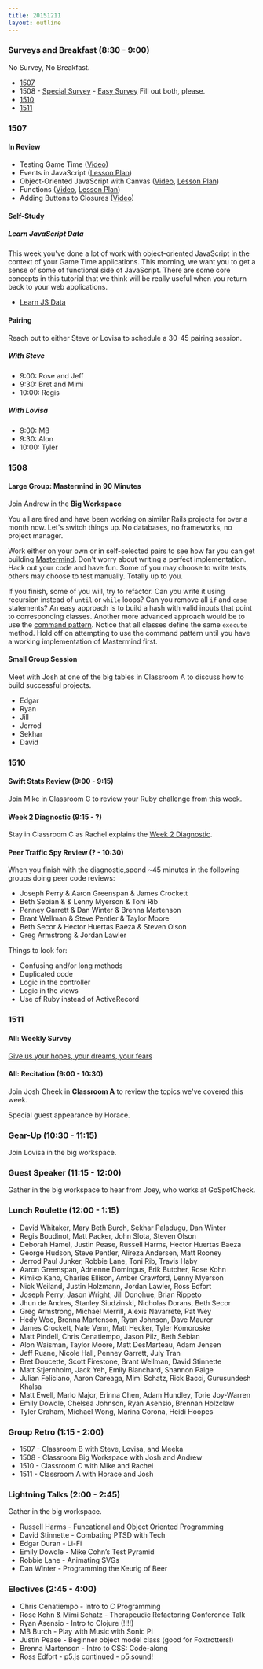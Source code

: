 ```yaml
---
title: 20151211
layout: outline
---
```


### Surveys and Breakfast (8:30 - 9:00)

No Survey, No Breakfast.

* [1507](https://docs.google.com/forms/d/1-olQVOvwFUP00ELjqjoMIA2KdsfiZUyq-x3xGD-qwIs/viewform)
* 1508 - [Special Survey](http://goo.gl/forms/2jvz5nkpyz) - [Easy Survey](http://goo.gl/forms/hT6xJTivfc) Fill out both, please.
* [1510](https://docs.google.com/a/casimircreative.com/forms/d/1Dmng0dUeaD-wiFyygqW7H9Fdu72c-rtGv2EYmhX7Fx0/viewform)
* [1511]()

### 1507

#### In Review

- Testing Game Time ([Video](https://vimeo.com/148618912))
- Events in JavaScript ([Lesson Plan](https://github.com/mdn/advanced-js-fundamentals-ck/blob/gh-pages/tutorials/04-events/README.md))
- Object-Oriented JavaScript with Canvas ([Video](https://vimeo.com/148156565), [Lesson Plan](https://github.com/mdn/advanced-js-fundamentals-ck/blob/gh-pages/tutorials/03-object-oriented-javascript/03-canvas-and-object-oriented-javascript.md))
- Functions ([Video](https://vimeo.com/147635265), [Lesson Plan](https://github.com/mdn/advanced-js-fundamentals-ck/blob/gh-pages/tutorials/02-functions/README.md))
- Adding Buttons to Closures ([Video](https://vimeo.com/148619196))

#### Self-Study

##### Learn JavaScript Data

This week you've done a lot of work with object-oriented JavaScript in the context of your Game Time applications. This morning, we want you to get a sense of some of functional side of JavaScript. There are some core concepts in this tutorial that we think will be really useful when you return back to your web applications.

- [Learn JS Data][jsdata]

[jsdata]: http://learnjsdata.com

#### Pairing

Reach out to either Steve or Lovisa to schedule a 30-45 pairing session.

##### With Steve

- 9:00: Rose and Jeff
- 9:30: Bret and Mimi
- 10:00: Regis

##### With Lovisa

- 9:00: MB
- 9:30: Alon
- 10:00: Tyler

### 1508

#### Large Group: Mastermind in 90 Minutes

Join Andrew in the **Big Workspace**

You all are tired and have been working on similar Rails projects for over a month now. Let's switch things up. No databases, no frameworks, no project manager.

Work either on your own or in self-selected pairs to see how far you can get building [Mastermind](https://github.com/turingschool/curriculum/blob/master/source/projects/mastermind.markdown). Don't worry about writing a perfect implementation. Hack out your code and have fun. Some of you may choose to write tests, others may choose to test manually. Totally up to you.

If you finish, some of you will, try to refactor. Can you write it using recursion instead of `until` or `while` loops? Can you remove all `if` and `case` statements? An easy approach is to build a hash with valid inputs that point to corresponding classes. Another more advanced approach would be to use the [command pattern](https://dockyard.com/blog/2013/11/05/design-patterns-command-pattern). Notice that all classes define the same `execute` method. Hold off on attempting to use the command pattern until you have a working implementation of Mastermind first.

#### Small Group Session

Meet with Josh at one of the big tables in Classroom A to discuss how to build successful projects.

* Edgar
* Ryan
* Jill
* Jerrod
* Sekhar
* David

### 1510

#### Swift Stats Review (9:00 - 9:15)

Join Mike in Classroom C to review your Ruby challenge from this week.

#### Week 2 Diagnostic (9:15 - ?)

Stay in Classroom C as Rachel explains the [Week 2 Diagnostic](https://gist.github.com/rwarbelow/3f63147dfd98c76de00a).

#### Peer Traffic Spy Review (? - 10:30)

When you finish with the diagnostic,spend ~45 minutes in the following groups doing peer code reviews:

* Joseph Perry & Aaron Greenspan & James Crockett
* Beth Sebian & & Lenny Myerson & Toni Rib
* Penney Garrett & Dan Winter & Brenna Martenson
* Brant Wellman & Steve Pentler & Taylor Moore
* Beth Secor & Hector Huertas Baeza & Steven Olson
* Greg Armstrong & Jordan Lawler

Things to look for:

* Confusing and/or long methods
* Duplicated code
* Logic in the controller
* Logic in the views
* Use of Ruby instead of ActiveRecord

### 1511

#### All: Weekly Survey

[Give us your hopes, your dreams, your fears](https://docs.google.com/forms/d/1CsDOTiOhw4xidcCj_mIb2d_G6MSDXPAYFUzcGzeA6n8/viewform)

#### All: Recitation (9:00 - 10:30)

Join Josh Cheek in **Classroom A** to review the topics
we've covered this week.

Special guest appearance by Horace.

### Gear-Up (10:30 - 11:15)

Join Lovisa in the big workspace.

### Guest Speaker (11:15 - 12:00)

Gather in the big workspace to hear from Joey, who works at GoSpotCheck.

### Lunch Roulette (12:00 - 1:15)

* David Whitaker, Mary Beth Burch, Sekhar Paladugu, Dan Winter
* Regis Boudinot, Matt Packer, John Slota, Steven Olson
* Deborah Hamel, Justin Pease, Russell Harms, Hector Huertas Baeza
* George Hudson, Steve Pentler, Alireza Andersen, Matt Rooney
* Jerrod Paul Junker, Robbie Lane, Toni Rib, Travis Haby
* Aaron Greenspan, Adrienne Domingus, Erik Butcher, Rose Kohn
* Kimiko Kano, Charles Ellison, Amber Crawford, Lenny Myerson
* Nick Weiland, Justin Holzmann, Jordan Lawler, Ross Edfort
* Joseph Perry, Jason Wright, Jill Donohue, Brian Rippeto
* Jhun de Andres, Stanley Siudzinski, Nicholas Dorans, Beth Secor
* Greg Armstrong, Michael Merrill, Alexis Navarrete, Pat Wey
* Hedy Woo, Brenna Martenson, Ryan Johnson, Dave Maurer
* James Crockett, Nate Venn, Matt Hecker, Tyler Komoroske
* Matt Pindell, Chris Cenatiempo, Jason Pilz, Beth Sebian
* Alon Waisman, Taylor Moore, Matt DesMarteau, Adam Jensen
* Jeff Ruane, Nicole Hall, Penney Garrett, July Tran
* Bret Doucette, Scott Firestone, Brant Wellman, David Stinnette
* Matt Stjernholm, Jack Yeh, Emily Blanchard, Shannon Paige
* Julian Feliciano, Aaron Careaga, Mimi Schatz, Rick Bacci, Gurusundesh Khalsa
* Matt Ewell, Marlo Major, Erinna Chen, Adam Hundley, Torie Joy-Warren
* Emily Dowdle, Chelsea Johnson, Ryan Asensio, Brennan Holzclaw
* Tyler Graham, Michael Wong, Marina Corona, Heidi Hoopes

### Group Retro (1:15 - 2:00)

* 1507 - Classroom B with Steve, Lovisa, and Meeka
* 1508 - Classroom Big Workspace with Josh and Andrew
* 1510 - Classroom C with Mike and Rachel
* 1511 - Classroom A with Horace and Josh

### Lightning Talks (2:00 - 2:45)

Gather in the big workspace.

* Russell Harms - Funcational and Object Oriented Programming
* David Stinnette - Combating PTSD with Tech
* Edgar Duran - Li-Fi
* Emily Dowdle - Mike Cohn’s Test Pyramid
* Robbie Lane - Animating SVGs
* Dan Winter - Programming the Keurig of Beer

### Electives (2:45 - 4:00)

* Chris Cenatiempo - Intro to C Programming
* Rose Kohn & Mimi Schatz - Therapeudic Refactoring Conference Talk
* Ryan Asensio - Intro to Clojure (!!!!)
* MB Burch - Play with Music with Sonic Pi
* Justin Pease - Beginner object model class (good for Foxtrotters!)
* Brenna Martenson - Intro to CSS: Code-along
* Ross Edfort - p5.js continued - p5.sound!
